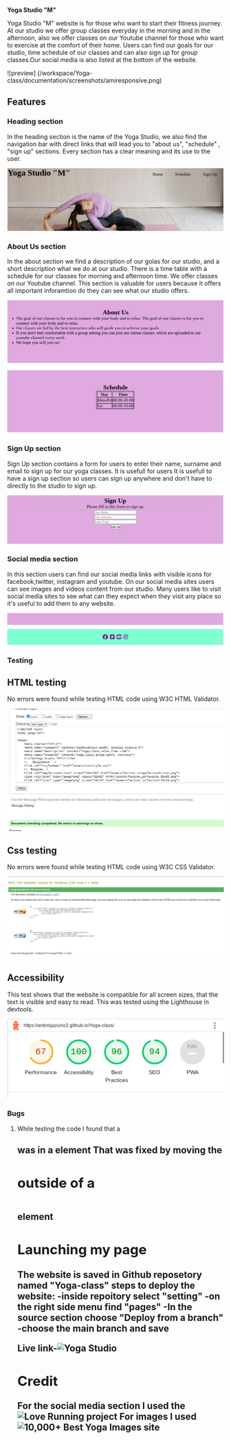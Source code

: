 **Yoga Studio "M"**


Yoga Studio "M" website is for those who want to start their fitness  journey. 
At our studio we offer group classes everyday in the morning and in the afternoon, also we offer classes on our Youtube channel for those who  want to exercise at the comfort of their home. 
Users can find our goals for our studio, time schedule of our classes and can also sign up for group classes.Our social media is also listed at the bottom of the website.

![preview] (/workspace/Yoga-class/documentation/screenshots/amiresponsive.png)

## Features 

### Heading section
In the heading section is the name of the Yoga Studio, we also find the navigation bar with direct links that will lead you to "about us", "schedule" , "sign up" sections.
Every section has a clear meaning and its use to the user.

![Heading](documentation/screenshots/header.png)

### About Us section
In the about section we find a description of our golas for our studio, and a short description what we do at our studio.
There is a time table with a schedule for our classes for morning and afternoon time.
We offer classes on our Youtube channel.
This section is valuable for users because it offers all important inforamtion do they can see what our studio offers.

![about-us](documentation/screenshots/aboutus.png)

![schedule](documentation/screenshots/schedule.png)

### Sign Up section
Sign Up section contains a form for users to enter their name, surname and email to sign up for our yoga classes.
It is usefull for users 
It is usefull to have a sign up section so users can sign up anywhere and don't have to directly to the studio to sign up.

![sign-up](documentation/screenshots/signup.png)

### Social media section
In this section users can find our social media links with visible icons for facebook,twitter, instagram and youtube.
On our social media sites users can see images and videos content from our studio.
Many users like to visit social media sites to see what can they expect when they visit any place so it's useful to add them to any website.

![Social-Media](documentation/screenshots/footer.png)

### Testing

## HTML testing
No errors were found while testing HTML code using W3C HTML Validator.

![HTML-testing](documentation/screenshots/html.png)

## Css testing 
No errors were found while testing HTML code using W3C CSS Validator.

![CSS-testing](documentation/screenshots/css.png)

## Accessibility

This test shows that the website is compatible for all screen sizes, that the text is visible and easy to read.
This was tested using the Lighthouse in devtools.

![accessibility-test](documentation/screenshots/accesebility.png)

### Bugs

1. While testing the code I found that a <h2> was in a <table> element
That was fixed by moving the <h2> outside of a <table> element

## Launching my page
The website is saved in Github reposetory named "Yoga-class"
steps to deploy the website: -inside repoitory select "setting"
                             -on the right side menu find "pages"
                             -In the source section choose "Deploy from a branch"
                             -choose the main branch and save

Live link-![Yoga Studio](https://antonijazunic2.github.io/Yoga-class/)


## Credit

For the social media section I used the ![Love Running](https://antonijazunic2.github.io/running-project/) project 
For images I used ![10,000+ Best Yoga Images](https://www.pexels.com/search/yoga/) site
